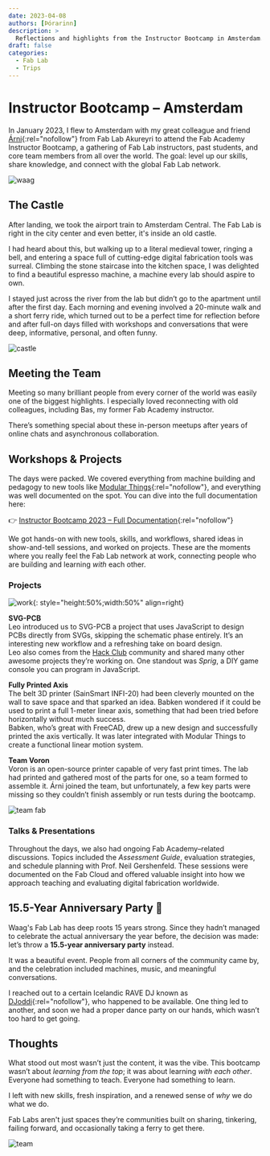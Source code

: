 ```yaml
---
date: 2023-04-08
authors: [Þórarinn]
description: >
  Reflections and highlights from the Instructor Bootcamp in Amsterdam.
draft: false
categories:
  - Fab Lab
  - Trips
---
```


# Instructor Bootcamp – Amsterdam

In January 2023, I flew to Amsterdam with my great colleague and friend [Árni](https://fabacademy.org/2022/labs/isafjordur/students/arni-bjornsson/){:rel="nofollow"} from Fab Lab Akureyri to attend the Fab Academy Instructor Bootcamp, a gathering of Fab Lab instructors, past students, and core team members from all over the world. The goal: level up our skills, share knowledge, and connect with the global Fab Lab network.

![waag](https://academany.fabcloud.io/fabacademy/2023/instructors-bootcamp/img/waag_bootcamp.png)

<!-- more -->

## The Castle

After landing, we took the airport train to Amsterdam Central. The Fab Lab is right in the city center and even better, it's inside an old castle.

I had heard about this, but walking up to a literal medieval tower, ringing a bell, and entering a space full of cutting-edge digital fabrication tools was surreal. Climbing the stone staircase into the kitchen space, I was delighted to find a beautiful espresso machine, a machine every lab should aspire to own.

I stayed just across the river from the lab but didn’t go to the apartment until after the first day. Each morning and evening involved a 20-minute walk and a short ferry ride, which turned out to be a perfect time for reflection before and after full-on days filled with workshops and conversations that were deep, informative, personal, and often funny.

![castle](https://academany.fabcloud.io/fabacademy/2023/instructors-bootcamp/img/Waag-Nieuwmarkt.jpg)

## Meeting the Team

Meeting so many brilliant people from every corner of the world was easily one of the biggest highlights. I especially loved reconnecting with old colleagues, including Bas, my former Fab Academy instructor.

There’s something special about these in-person meetups after years of online chats and asynchronous collaboration.

## Workshops & Projects

The days were packed. We covered everything from machine building and pedagogy to new tools like [Modular Things](https://modular-things.fabcloud.io/){:rel="nofollow"}, and everything was well documented on the spot. You can dive into the full documentation here:

👉 [Instructor Bootcamp 2023 – Full Documentation](https://academany.fabcloud.io/fabacademy/2023/instructors-bootcamp/){:rel="nofollow"}

We got hands-on with new tools, skills, and workflows, shared ideas in show-and-tell sessions, and worked on projects. These are the moments where you really feel the Fab Lab network at work, connecting people who are building and learning *with* each other.

### **Projects**

![work](https://academany.fabcloud.io/fabacademy/2023/instructors-bootcamp/img/Voron/voron_building_02.jpg){: style="height:50%;width:50%" align=right}

**SVG-PCB**  
Leo introduced us to SVG-PCB a project that uses JavaScript to design PCBs directly from SVGs, skipping the schematic phase entirely. It’s an interesting new workflow and a refreshing take on board design.  
Leo also comes from the [Hack Club](https://hackclub.com/{:rel="nofollow"}) community and shared many other awesome projects they’re working on. One standout was *Sprig*, a DIY game console you can program in JavaScript.

**Fully Printed Axis**  
The belt 3D printer (SainSmart INFI-20) had been cleverly mounted on the wall to save space and that sparked an idea. Babken wondered if it could be used to print a full 1-meter linear axis, something that had been tried before horizontally without much success.  
Babken, who’s great with FreeCAD, drew up a new design and successfully printed the axis vertically. It was later integrated with Modular Things to create a functional linear motion system.

**Team Voron**  
Voron is an open-source printer capable of very fast print times. The lab had printed and gathered most of the parts for one, so a team formed to assemble it. Árni joined the team, but unfortunately, a few key parts were missing so they couldn’t finish assembly or run tests during the bootcamp.

![team fab](https://academany.fabcloud.io/fabacademy/2023/instructors-bootcamp/img/PrintableAxis/12.jpeg)

### Talks & Presentations

Throughout the days, we also had ongoing Fab Academy–related discussions. Topics included the *Assessment Guide*, evaluation strategies, and schedule planning with Prof. Neil Gershenfeld. These sessions were documented on the Fab Cloud and offered valuable insight into how we approach teaching and evaluating digital fabrication worldwide.


## 15.5-Year Anniversary Party 🎉

Waag's Fab Lab has deep roots 15 years strong. Since they hadn’t managed to celebrate the actual anniversary the year before, the decision was made: let’s throw a **15.5-year anniversary party** instead.

It was a beautiful event. People from all corners of the community came by, and the celebration included machines, music, and meaningful conversations.

I reached out to a certain Icelandic RAVE DJ known as [DJoddi](https://www.instagram.com/dj_oddi/){:rel="nofollow"}, who happened to be available. One thing led to another, and soon we had a proper dance party on our hands, which wasn’t too hard to get going.

## Thoughts

What stood out most wasn’t just the content, it was the vibe. This bootcamp wasn’t about *learning from the top*; it was about learning *with each other*. Everyone had something to teach. Everyone had something to learn.

I left with new skills, fresh inspiration, and a renewed sense of *why* we do what we do.

Fab Labs aren't just spaces they’re communities built on sharing, tinkering, failing forward, and occasionally taking a ferry to get there.

![team](https://academany.fabcloud.io/fabacademy/2023/instructors-bootcamp/img/amsterdam_bootcamp_2023.jpg)

